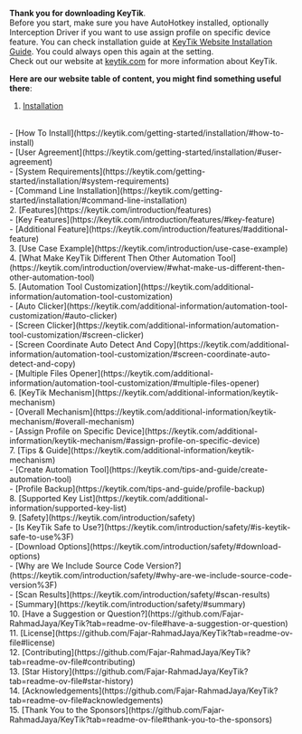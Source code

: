 **Thank you for downloading KeyTik**. <br> Before you start, make sure you have AutoHotkey installed, optionally Interception Driver if you want to use assign profile on specific device feature. You can check installation guide at [KeyTik Website Installation Guide](https://keytik.com/getting-started/installation/). You could always open this again at the setting. <br>
Check out our website at [keytik.com](https://keytik.com) for more information about KeyTik. <br>

**Here are our website table of content, you might find something useful there**:
<br>
1. [Installation](https://keytik.com/getting-started/installation)
<br>
   - [How To Install](https://keytik.com/getting-started/installation/#how-to-install)
<br>
   - [User Agreement](https://keytik.com/getting-started/installation/#user-agreement)
<br>
   - [System Requirements](https://keytik.com/getting-started/installation/#system-requirements)
<br>
   - [Command Line Installation](https://keytik.com/getting-started/installation/#command-line-installation)
<br>
2. [Features](https://keytik.com/introduction/features)
<br>
   - [Key Features](https://keytik.com/introduction/features/#key-feature)
<br>
   - [Additional Feature](https://keytik.com/introduction/features/#additional-feature)
<br>
3. [Use Case Example](https://keytik.com/introduction/use-case-example)
<br>
4. [What Make KeyTik Different Then Other Automation Tool](https://keytik.com/introduction/overview/#what-make-us-different-then-other-automation-tool)
<br>
5. [Automation Tool Customization](https://keytik.com/additional-information/automation-tool-customization)
<br>
   - [Auto Clicker](https://keytik.com/additional-information/automation-tool-customization/#auto-clicker)
<br>
   - [Screen Clicker](https://keytik.com/additional-information/automation-tool-customization/#screen-clicker)
<br>
   - [Screen Coordinate Auto Detect And Copy](https://keytik.com/additional-information/automation-tool-customization/#screen-coordinate-auto-detect-and-copy)
<br>
   - [Multiple Files Opener](https://keytik.com/additional-information/automation-tool-customization/#multiple-files-opener)
<br>
6. [KeyTik Mechanism](https://keytik.com/additional-information/keytik-mechanism)
<br>
   - [Overall Mechanism](https://keytik.com/additional-information/keytik-mechanism/#overall-mechanism)
<br>
   - [Assign Profile on Specific Device](https://keytik.com/additional-information/keytik-mechanism/#assign-profile-on-specific-device)
<br>
7. [Tips & Guide](https://keytik.com/additional-information/keytik-mechanism)
<br>
    - [Create Automation Tool](https://keytik.com/tips-and-guide/create-automation-tool)
<br>
    - [Profile Backup](https://keytik.com/tips-and-guide/profile-backup)
<br>
8. [Supported Key List](https://keytik.com/additional-information/supported-key-list)
<br>
9. [Safety](https://keytik.com/introduction/safety)
<br>
    - [Is KeyTik Safe to Use?](https://keytik.com/introduction/safety/#is-keytik-safe-to-use%3F)
<br>
    - [Download Options](https://keytik.com/introduction/safety/#download-options)
<br>
    - [Why are We Include Source Code Version?](https://keytik.com/introduction/safety/#why-are-we-include-source-code-version%3F)
<br>
    - [Scan Results](https://keytik.com/introduction/safety/#scan-results)
<br>
    - [Summary](https://keytik.com/introduction/safety/#summary)
<br>
10. [Have a Suggestion or Question?](https://github.com/Fajar-RahmadJaya/KeyTik?tab=readme-ov-file#have-a-suggestion-or-question)
<br>
11. [License](https://github.com/Fajar-RahmadJaya/KeyTik?tab=readme-ov-file#license)
<br>
12. [Contributing](https://github.com/Fajar-RahmadJaya/KeyTik?tab=readme-ov-file#contributing)
<br>
13. [Star History](https://github.com/Fajar-RahmadJaya/KeyTik?tab=readme-ov-file#star-history)
<br>
14. [Acknowledgements](https://github.com/Fajar-RahmadJaya/KeyTik?tab=readme-ov-file#acknowledgements)
<br>
15. [Thank You to the Sponsors](https://github.com/Fajar-RahmadJaya/KeyTik?tab=readme-ov-file#thank-you-to-the-sponsors)

